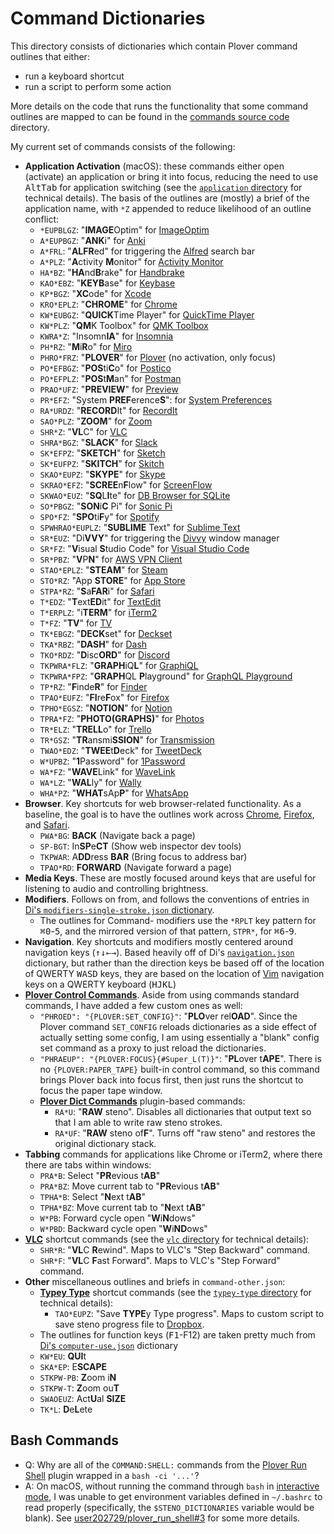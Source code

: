 # Command Dictionaries

This directory consists of dictionaries which contain Plover command outlines
that either:

- run a keyboard shortcut
- run a script to perform some action

More details on the code that runs the functionality that some command outlines
are mapped to can be found in the [commands source code][] directory.

My current set of commands consists of the following:

- **Application Activation** (macOS): these commands either open (activate) an
  application or bring it into focus, reducing the need to use
  <kbd>Alt</kbd><kbd>Tab</kbd> for application switching (see the
  [`application` directory][] for technical details). The basis of the outlines
  are (mostly) a brief of the application name, with `*Z` appended to reduce
  likelihood of an outline conflict:
   - `*EUPBLGZ`: "**IMAGE**Optim" for [ImageOptim][]
   - `A*EUPBGZ`: "**ANK**i" for [Anki][]
   - `A*FRL`: "**ALFR**ed" for triggering the [Alfred][] search bar
   - `A*PLZ`: "**A**ctivity **M**onitor" for [Activity Monitor][]
   - `HA*BZ`: "**HA**nd**B**rake" for [Handbrake][]
   - `KAO*EBZ`: "**KEYB**ase" for [Keybase][]
   - `KP*BGZ`: "**XC**ode" for [Xcode][]
   - `KRO*EPLZ`: "**CHROME**" for [Chrome][]
   - `KW*EUBGZ`: "**QUICK**Time Player" for [QuickTime Player][]
   - `KW*PLZ`: "**QM**K Toolbox" for [QMK Toolbox][]
   - `KWRA*Z`: "Insomn**IA**" for [Insomnia][]
   - `PH*RZ`: "**M**i**R**o" for [Miro][]
   - `PHRO*FRZ`: "**PLOVER**" for [Plover][] (no activation, only focus)
   - `PO*EFBGZ`: "**POS**ti**C**o" for [Postico][]
   - `PO*EFPLZ`: "**POS**t**M**an" for [Postman][]
   - `PRAO*UFZ`: "**PREVIEW**" for [Preview][]
   - `PR*EFZ`: "System **PREF**erence**S**": for [System Preferences][]
   - `RA*URDZ`: "**RECORD**It" for [RecordIt][]
   - `SAO*PLZ`: "**ZOOM**" for [Zoom][]
   - `SHR*Z`: "**VL**C" for [VLC][]
   - `SHRA*BGZ`: "**SLACK**" for [Slack][]
   - `SK*EFPZ`: "**SKETCH**" for [Sketch][]
   - `SK*EUFPZ`: "**SKITCH**" for [Skitch][]
   - `SKAO*EUPZ`: "**SKYPE**" for [Skype][]
   - `SKRAO*EFZ`: "**SCREE**n**F**low" for [ScreenFlow][]
   - `SKWAO*EUZ`: "**SQ**L**I**te" for [DB Browser for SQLite][]
   - `SO*PBGZ`: "**SON**i**C** Pi" for [Sonic Pi][]
   - `SPO*FZ`: "**SPO**ti**F**y" for [Spotify][]
   - `SPWHRAO*EUPLZ`: "**SUBLIME** Text" for [Sublime Text][]
   - `SR*EUZ`: "Di**VVY**" for triggering the [Divvy][] window manager
   - `SR*FZ`: "**V**isual **S**tudio Code" for [Visual Studio Code][]
   - `SR*PBZ`: "**V**P**N**" for [AWS VPN Client][]
   - `STAO*EPLZ`: "**STEAM**" for [Steam][]
   - `STO*RZ`: "App **STORE**" for [App Store][]
   - `STPA*RZ`: "**S**a**FAR**i" for [Safari][]
   - `T*EDZ`: "**T**ext**ED**it" for [TextEdit][]
   - `T*ERPLZ`: "i**TERM**" for [iTerm2][]
   - `T*FZ`: "**TV**" for [TV][]
   - `TK*EBGZ`: "**DECK**set" for [Deckset][]
   - `TKA*RBZ`: "**DASH**" for [Dash][]
   - `TKO*RDZ`: "**D**isc**ORD**" for [Discord][]
   - `TKPWRA*FLZ`: "**GRAPH**iQ**L**" for [GraphiQL][]
   - `TKPWRA*FPZ`: "**GRAPH**QL **P**layground" for [GraphQL Playground][]
   - `TP*RZ`: "**F**inde**R**" for [Finder][]
   - `TPAO*EUFZ`: "**FI**re**F**ox" for [Firefox][]
   - `TPHO*EGSZ`: "**NOTION**" for [Notion][]
   - `TPRA*FZ`: "**PHOTO(GRAPHS)**" for [Photos][]
   - `TR*ELZ`: "**TRELL**o" for [Trello][]
   - `TR*GSZ`: "**TR**ansmi**SSION**" for [Transmission][]
   - `TWAO*EDZ`: "**TWEE**t**D**eck" for [TweetDeck][]
   - `W*UPBZ`: "**1**Password" for [1Password][]
   - `WA*FZ`: "**WAVE**Link" for [WaveLink][]
   - `WA*LZ`: "**WAL**ly" for [Wally][]
   - `WHA*PZ`: "**WHAT**sAp**P**" for [WhatsApp][]
- **Browser**. Key shortcuts for web browser-related functionality. As a
  baseline, the goal is to have the outlines work across [Chrome][],
  [Firefox][], and [Safari][].
  - `PWA*BG`: **BACK** (Navigate back a page)
  - `SP-BGT`: In**SP**e**CT** (Show web inspector dev tools)
  - `TKPWAR`: A**DD**ress **BAR** (Bring focus to address bar)
  - `TPAO*RD`: **FORWARD** (Navigate forward a page)
- **Media Keys**. These are mostly focused around keys that are useful for
  listening to audio and controlling brightness.
- **Modifiers**. Follows on from, and follows the conventions of entries in
  [Di's `modifiers-single-stroke.json` dictionary][].
  - The outlines for Command-<number> modifiers use the `*RPLT` key pattern for
    <kbd>⌘</kbd><kbd>0</kbd>-<kbd>5</kbd>, and the mirrored version of that
    pattern, `STPR*`, for <kbd>⌘</kbd><kbd>6</kbd>-<kbd>9</kbd>.
- **Navigation**. Key shortcuts and modifiers mostly centered around navigation
  keys (<kbd>↑</kbd><kbd>↓</kbd><kbd>←</kbd><kbd>→</kbd>). Based heavily off of
  Di's [`navigation.json`][] dictionary, but rather than the direction keys
  be based off of the location of QWERTY
  <kbd>W</kbd><kbd>A</kbd><kbd>S</kbd><kbd>D</kbd> keys, they are based on the
  location of [Vim][] navigation keys on a QWERTY keyboard
  (<kbd>H</kbd><kbd>J</kbd><kbd>K</kbd><kbd>L</kbd>)
- **[Plover Control Commands][]**. Aside from using commands standard commands,
  I have added a few custom ones as well:
  - `"PHROED": "{PLOVER:SET_CONFIG}"`: "**PLO**ver rel**OAD**". Since the Plover
    command `SET_CONFIG` reloads dictionaries as a side effect of actually
    setting some config, I am using essentially a "blank" config set command as
    a proxy to just reload the dictionaries.
  - `"PHRAEUP": "{PLOVER:FOCUS}{#Super_L(T)}"`: "**PL**over t**APE**". There is
    no `{PLOVER:PAPER_TAPE}` built-in control command, so this command brings
    Plover back into focus first, then just runs the shortcut to focus the paper
    tape window.
  - **[Plover Dict Commands][]** plugin-based commands:
    - `RA*U`: "**RAW** steno". Disables all dictionaries that output text so that
      I am able to write raw steno strokes.
    - `RA*UF`: "**RAW** steno of**F**". Turns off "raw steno" and restores the
      original dictionary stack.
- **Tabbing** commands for applications like Chrome or iTerm2, where there
  there are tabs within windows:
  - `PRA*B`: Select "**PR**evious t**AB**"
  - `PRA*BZ`: Move current tab to "**PR**evious t**AB**"
  - `TPHA*B`: Select "**N**ext t**AB**"
  - `TPHA*BZ`: Move current tab to "**N**ext t**AB**"
  - `W*PB`: Forward cycle open "**W**i**N**dows"
  - `W*PBD`: Backward cycle open "**W**i**ND**ows"
- **[VLC][]** shortcut commands (see the [`vlc` directory][] for technical
  details):
  - `SHR*R`: "**VL**C **R**ewind". Maps to VLC's "Step Backward" command.
  - `SHR*F`: "**VL**C **F**ast Forward". Maps to VLC's "Step Forward" command.
- **Other** miscellaneous outlines and briefs in `command-other.json`:
  - **[Typey Type][]** shortcut commands (see the [`typey-type` directory][] for
    technical details):
    - `TAO*EUPZ`: "Save **TYPE**y Type progress". Maps to custom script to save
      steno progress file to [Dropbox][].
  - The outlines for function keys (<kbd>F1</kbd>-<kdb>F12</kbd>) are taken
    pretty much from [Di's `computer-use.json`][] dictionary
  - `KW*EU`: **QUI**t
  - `SKA*EP`: E**SCAPE**
  - `STKPW-PB`: **Z**oom i**N**
  - `STKPW-T`: **Z**oom ou**T**
  - `SWAOEUZ`: Act**U**al **SIZE**
  - `TK*L`: **D**e**L**ete

## Bash Commands

- Q: Why are all of the `COMMAND:SHELL:` commands from the [Plover Run Shell][]
  plugin wrapped in a `bash -ci '...'`?
- A: On macOS, without running the command through `bash` in
  [interactive mode][], I was unable to get environment variables defined in
  `~/.bashrc` to read properly (specifically, the `$STENO_DICTIONARIES` variable
  would be blank). See [user202729/plover_run_shell#3][] for some more details.

[1Password]: https://1password.com/
[Activity Monitor]: https://support.apple.com/en-au/guide/activity-monitor/welcome/mac
[Alfred]: https://www.alfredapp.com/
[Anki]: https://apps.ankiweb.net/
[`application` directory]: ../../src/command/application
[App Store]: https://www.apple.com/app-store/
[AWS VPN Client]: https://aws.amazon.com/vpn/client-vpn-download/
[Chrome]: https://www.google.com/chrome/
[commands source code]: ../../src/commands
[Dash]: https://kapeli.com/dash
[DB Browser for SQLite]: https://sqlitebrowser.org/
[Deckset]: https://www.deckset.com/
[Di's `computer-use.json`]: https://github.com/didoesdigital/steno-dictionaries/blob/master/dictionaries/computer-use.json
[Di's `modifiers-single-stroke.json` dictionary]: https://github.com/didoesdigital/steno-dictionaries/blob/master/dictionaries/modifiers-single-stroke.json
[`navigation.json`]: https://github.com/didoesdigital/steno-dictionaries/blob/master/dictionaries/navigation.json
[Discord]: https://discord.com/
[Divvy]: https://mizage.com/divvy/
[Dropbox]: https://www.dropbox.com/
[Finder]: https://support.apple.com/en-us/HT201732
[Firefox]: https://www.mozilla.org/en-US/firefox/new/
[GraphiQL]: https://github.com/graphql/graphiql
[GraphQL Playground]: https://github.com/graphql/graphql-playground
[Handbrake]: https://handbrake.fr/
[ImageOptim]: https://imageoptim.com/mac
[Insomnia]: https://insomnia.rest/
[interactive mode]: https://www.gnu.org/software/bash/manual/html_node/Interactive-Shell-Behavior.html
[iTerm2]: https://iterm2.com/
[Keybase]: https://keybase.io/
[Miro]: https://miro.com/
[Notion]: https://www.notion.so/
[Photos]: https://www.apple.com/macos/photos/
[Plover]: https://www.openstenoproject.org/plover/
[Plover Control Commands]: https://github.com/openstenoproject/plover/wiki/Dictionary-Format#plover-control-commands
[Plover Dict Commands]: https://github.com/KoiOates/plover_dict_commands
[Plover plugin]: https://plover.readthedocs.io/en/latest/plugins.html
[Plover Run Shell]: https://github.com/user202729/plover_run_shell
[Postico]: https://eggerapps.at/postico/
[Postman]: https://www.postman.com/
[Preview]: http://support.apple.com/guide/preview
[QMK Toolbox]: https://github.com/qmk/qmk_toolbox
[QuickTime Player]: https://support.apple.com/downloads/quicktime
[RecordIt]: https://recordit.co/
[Safari]: https://www.apple.com/safari/
[ScreenFlow]: https://www.telestream.net/screenflow/
[Sketch]: https://www.sketch.com/
[Skitch]: https://evernote.com/products/skitch
[Skype]: https://www.skype.com/en/
[Slack]: https://slack.com/
[Sonic Pi]: https://sonic-pi.net/
[Spotify]: https://www.spotify.com/
[Steam]: https://store.steampowered.com/
[Sublime Text]: https://www.sublimetext.com/
[System Preferences]: https://support.apple.com/en-au/guide/mac-help/mh15217/mac
[TextEdit]: https://support.apple.com/en-au/guide/textedit/welcome/mac
[Transmission]: https://transmissionbt.com/
[Trello]: https://trello.com/en
[TV]: https://www.apple.com/au/apple-tv-app/
[TweetDeck]: https://tweetdeck.twitter.com/
[Typey Type]: https://didoesdigital.com/typey-type/
[`typey-type` directory]: ../../src/command/typey-type
[user202729/plover_run_shell#3]: https://github.com/user202729/plover_run_shell/issues/3
[Vim]: https://www.vim.org/
[Visual Studio Code]: https://code.visualstudio.com/
[VLC]: https://www.videolan.org/vlc/
[`vlc` directory]: ../../src/command/vlc
[Wally]: https://ergodox-ez.com/pages/wally
[WaveLink]: https://www.elgato.com/en/downloads
[WhatsApp]: https://www.whatsapp.com/
[Xcode]: https://developer.apple.com/xcode/
[Zoom]: https://zoom.us/
